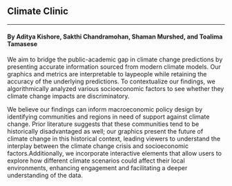 ## Climate Clinic
---
#### By Aditya Kishore, Sakthi Chandramohan, Shaman Murshed, and Toalima Tamasese

We aim to bridge the public-academic gap in climate change predictions by presenting accurate information sourced from
modern climate models. Our graphics and metrics are interpretable to laypeople while retaining the accuracy of the
underlying predictions. To contextualize our findings, we algorithmically analyzed various socioeconomic factors to
see whether they climate change impacts are discriminatory.

We believe our findings can inform macroeconomic policy design by identifying communities and regions in need of support
 against climate change. Prior literature suggests that these communities tend to be historically disadvantaged as well;
 our graphics present the future of climate change in this historical context, leading viewers to understand the
 interplay between the climate change crisis and socioeconomic factors.Additionally, we incorporate interactive elements 
 that allow users to explore how different climate scenarios could affect their local environments, enhancing engagement 
 and facilitating a deeper understanding of the data.
